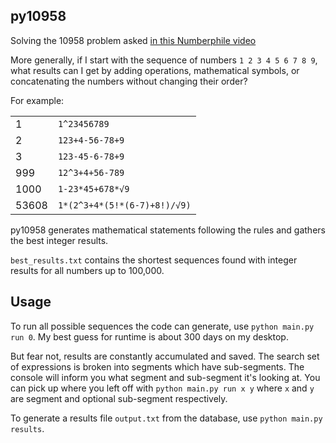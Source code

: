 ## py10958
Solving the 10958 problem asked [in this Numberphile video](https://www.youtube.com/watch?v=-ruC5A9EzzE)

More generally, if I start with the sequence of numbers `1 2 3 4 5 6 7 8 9`, what results can I get by adding operations, mathematical symbols, or concatenating the numbers without changing their order?

For example:

|  |  |
| ----- | - |
| 1 | `1^23456789` |
| 2 | `123+4-56-78+9` |
| 3 | `123-45-6-78+9` |
| 999 | `12^3+4+56-789` |
| 1000 | `1-23*45+678*√9` |
| 53608 | `1*(2^3+4*(5!*(6-7)+8!)/√9)` |

py10958 generates mathematical statements following the rules and gathers the best integer results.

`best_results.txt` contains the shortest sequences found with integer results for all numbers up to 100,000.

## Usage
To run all possible sequences the code can generate, use `python main.py run 0`.  My best guess for runtime is about 300 days on my desktop.

But fear not, results are constantly accumulated and saved.  The search set of expressions is broken into segments which have sub-segments.  The console will inform you what segment and sub-segment it's looking at.  You can pick up where you left off with `python main.py run x y` where `x` and `y` are segment and optional sub-segment respectively. 

To generate a results file `output.txt` from the database, use `python main.py results`.
